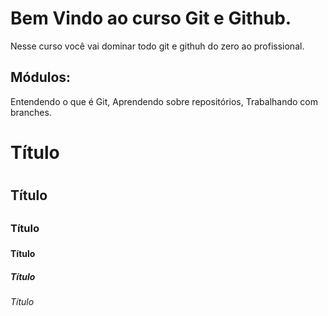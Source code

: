 # Bem Vindo ao curso Git e Github.
Nesse curso você vai dominar todo git e githuh do zero ao profissional.


## Módulos:
Entendendo o que é Git, Aprendendo sobre repositórios, Trabalhando com branches.

# Título <h1>
## Título <h2>
### Título <h3>
#### Título <h4>
##### Título <h5>
###### Título <h6>